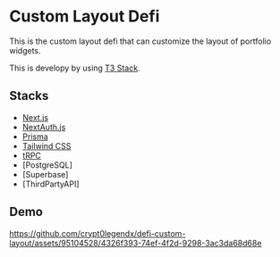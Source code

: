 # Custom Layout Defi
This is the custom layout defi that can customize the layout of portfolio widgets.

This is developy by using [T3 Stack](https://create.t3.gg/).

## Stacks

- [Next.js](https://nextjs.org)
- [NextAuth.js](https://next-auth.js.org)
- [Prisma](https://prisma.io)
- [Tailwind CSS](https://tailwindcss.com)
- [tRPC](https://trpc.io)
- [PostgreSQL]
- [Superbase]
- [ThirdPartyAPI]

## Demo



https://github.com/crypt0legendx/defi-custom-layout/assets/95104528/4326f393-74ef-4f2d-9298-3ac3da68d68e


